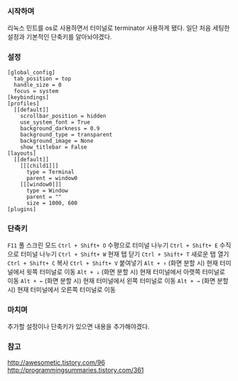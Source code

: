 ### 시작하며
리눅스 민트를 os로 사용하면서 터미널로 terminator 사용하게 됐다. 일단 처음 세팅한 설정과 기본적인 단축키를 알아놔야겠다.

###  설정
```
[global_config]
  tab_position = top
  handle_size = 0
  focus = system
[keybindings]
[profiles]
  [[default]]
    scrollbar_position = hidden
    use_system_font = True
    background_darkness = 0.9
    background_type = transparent
    background_image = None
    show_titlebar = False
[layouts]
  [[default]]
    [[[child1]]]
      type = Terminal
      parent = window0
    [[[window0]]]
      type = Window
      parent = ""
      size = 1000, 600
[plugins]
```

### 단축키
`F11` 풀 스크린 모드
`Ctrl + Shift+ O` 수평으로 터미널 나누기
`Ctrl + Shift+ E` 수직으로 터미널 나누기
`Ctrl + Shift+ W` 현재 탭 닫기
`Ctrl + Shift+ T` 새로운 탭 열기
`Ctrl + Shift+ C` 복사
`Ctrl + Shift+ V` 붙여넣기
`Alt + ↑` (화면 분할 시) 현재 터미널에서 윗쪽 터미널로 이동
`Alt + ↓` (화면 분할 시) 현재 터미널에서 아랫쪽 터미널로 이동
`Alt + ←` (화면 분할 시) 현재 터미널에서 왼쪽 터미널로 이동
`Alt + →` (화면 분할 시) 현재 터미널에서 오른쪽 터미널로 이동

### 마치며
추가할 설정이나 단축키가 있으면 내용을 추가해야겠다.

### 참고
http://awesometic.tistory.com/96  
http://programmingsummaries.tistory.com/361  
